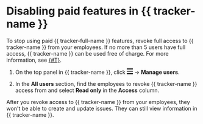 # Disabling paid features in {{ tracker-name }}

To stop using paid {{ tracker-full-name }} features, revoke full access to {{ tracker-name }} from your employees. If no more than 5 users have full access, {{ tracker-name }} can be used free of charge. For more information, see [{#T}](pricing.md).

1. On the top panel in {{ tracker-name }}, click ![](../_assets/tracker/tracker-burger.png) → **Manage users**.

1. In the **All users** section, find the employees to revoke {{ tracker-name }} access from and select **Read only** in the **Access** column.

 

After you revoke access to {{ tracker-name }} from your employees, they won't be able to create and update issues. They can still view information in {{ tracker-name }}.
